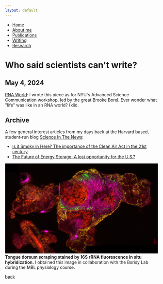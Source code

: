 ```yaml
---
layout: default
---
```

- [Home](.)
- [About me](./about-me.html)
- [Publications](./publications.html)
- [Writing](./blog.html)
- [Research](./research.html)


# Who said scientists can't write?

## May 4, 2024

[RNA World](./rna_world.html): I wrote this piece as for NYU's Advanced Science Communication workshop, led by the great Brooke Borel. Ever wonder what "life" was like in an RNA world? I did. 

  

## Archive

A few general interest articles from my days back at the Harvard based, student-run blog [Science In The News](https://sitn.hms.harvard.edu/):

- [Is it Smoky in Here? The importance of the Clean Air Act in the 21st century](https://sitn.hms.harvard.edu/flash/2019/smokey-importance-clean-air-act-21st-century/)
- [The Future of Energy Storage: A lost opportunity for the U.S.?](https://sitn.hms.harvard.edu/flash/2017/future-energy-storage-lost-opportunity-u-s/)

![image](./image.jpeg)
**Tongue dorsum scraping stained by 16S rRNA fluorescence in situ hybridization.** I obtained this image in collaboration with the Borisy Lab during the MBL physiology course.

[back](./)
